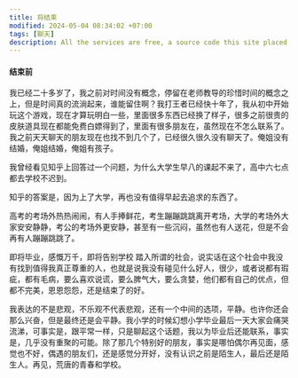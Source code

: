 ```yaml
---
title: 将结束
modified: 2024-05-04 08:34:02 +07:00
tags: [聊天]
description: All the services are free, a source code this site placed on github repository and intergration with netlify service, another service that you can use is github page for hosting your own static site.
---
```


#### 结束前

我已经二十多岁了，我之前对时间没有概念，停留在老师教导的珍惜时间的概念之上，但是时间真的流淌起来，谁能留住啊？我打王者已经快十年了，我从初中开始玩这个游戏，现在才算玩明白一些，里面很多东西已经换了样子，很多之前很贵的皮肤道具现在都能免费白嫖得到了，里面有很多朋友在，虽然现在不怎么联系了。我之前天天聊天的朋友现在也找不到几个了，已经很久很久没有聊天了。俺姐没有结婚，俺姐结婚，俺姐有孩子。

我曾经看见知乎上回答过一个问题，为什么大学生早八的课起不来了，高中六七点都去学校不迟到。

知乎的答案是，因为上了大学，再也没有值得早起去追求的东西了。

高考的考场外热热闹闹，有人手捧鲜花，考生蹦蹦跳跳离开考场，大学的考场外大家安安静静，考公的考场外更安静，甚至有一些沉闷，虽然也有人送花，但是不会再有人蹦蹦跳跳了。

即将毕业，感慨万千，即将告别学校 踏入所谓的社会，说实话在这个社会中我没有找到值得我真正尊重的人，也就是说我没有碰见什么好人，很少，或者说都有瑕疵，都有毛病，要么喜欢说谎，要么脾气大，要么贪婪，他们都有自己的优点，但都不完美，恩恩怨怨，还是结束了的好。

我表达的不是悲观，不乐观不代表悲观，还有一个中间的选项，平静。也许你还会那么兴奋，但是最终还是会平静。我小学的时候幻想小学毕业最后一天大家会痛哭流涕，可事实是，跟平常一样，只是聊起这个话题，我以为毕业后还能联系，事实是，几乎没有重聚的可能。除了那几个特别好的朋友，事实是哪怕偶尔再见面，感觉也不好，偶遇的朋友们，还是感觉分开好，没有认识之前是陌生人，最后还是陌生人。再见，荒唐的青春和学校。




